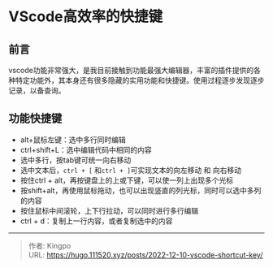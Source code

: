 # VScode高效率的快捷键


<!--more-->
## 前言

vscode功能非常强大，是我目前接触到功能最强大编辑器，丰富的插件提供的各种特定功能外，其本身还有很多隐藏的实用功能和快捷键。使用过程逐步发现逐步记录，以备查询。

## 功能快捷键

- alt+鼠标左键：选中多行同时编辑
- ctrl+shift+L：选中编辑代码中相同的内容
- 选中多行，按tab键可统一向右移动
- 选中文本后，`ctrl + [`  和` ctrl + ] `可实现文本的向左移动 和 向右移动
- 按住ctrl + alt，再按键盘上的上或下键，可以使一列上出现多个光标
- 按shift+alt，再使用鼠标拖动，也可以出现竖直的列光标，同时可以选中多列的内容
- 按住鼠标中间滚轮，上下行拉动，可以同时进行多行编辑
- ctrl + d：复制上一行内容，或者复制选中的内容



---

> 作者: Kingpo  
> URL: https://hugo.111520.xyz/posts/2022-12-10-vscode-shortcut-key/  

